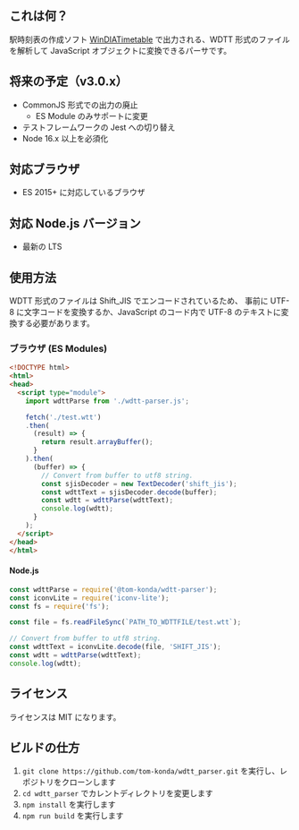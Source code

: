 ## これは何？
駅時刻表の作成ソフト [WinDIATimetable](http://dandp.halfmoon.jp/soft/wdtt.html) で出力される、WDTT 形式のファイルを解析して JavaScript オブジェクトに変換できるパーサです。

## 将来の予定（v3.0.x）
- CommonJS 形式での出力の廃止
  - ES Module のみサポートに変更
- テストフレームワークの Jest への切り替え
- Node 16.x 以上を必須化

## 対応ブラウザ
- ES 2015+ に対応しているブラウザ

## 対応 Node.js バージョン

* 最新の LTS

## 使用方法

WDTT 形式のファイルは Shift_JIS でエンコードされているため、
事前に UTF-8 に文字コードを変換するか、JavaScript のコード内で UTF-8 のテキストに変換する必要があります。

### ブラウザ (ES Modules)

```html
<!DOCTYPE html>
<html>
<head>
  <script type="module">
    import wdttParse from './wdtt-parser.js';

    fetch('./test.wtt')
    .then(
      (result) => {
        return result.arrayBuffer();
      }
    ).then(
      (buffer) => {
        // Convert from buffer to utf8 string.
        const sjisDecoder = new TextDecoder('shift_jis');
        const wdttText = sjisDecoder.decode(buffer);
        const wdtt = wdttParse(wdttText);
        console.log(wdtt);
      }
    );
  </script>
</head>
</html>
```

#### Node.js

```js
const wdttParse = require('@tom-konda/wdtt-parser');
const iconvLite = require('iconv-lite');
const fs = require('fs');

const file = fs.readFileSync(`PATH_TO_WDTTFILE/test.wtt`);

// Convert from buffer to utf8 string.
const wdttText = iconvLite.decode(file, 'SHIFT_JIS');
const wdtt = wdttParse(wdttText);
console.log(wdtt);
```


## ライセンス
ライセンスは MIT になります。

## ビルドの仕方

1. `git clone https://github.com/tom-konda/wdtt_parser.git` を実行し、レポジトリをクローンします
2. `cd wdtt_parser` でカレントディレクトリを変更します
3. `npm install` を実行します
4. `npm run build` を実行します